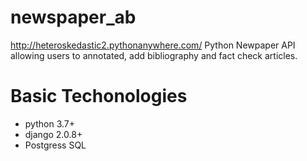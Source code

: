 # newspaper_ab
http://heteroskedastic2.pythonanywhere.com/
Python Newpaper API allowing users to annotated, add bibliography and fact check articles.

# Basic Techonologies
- python 3.7+
- django 2.0.8+
- Postgress SQL
